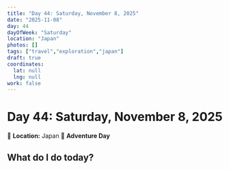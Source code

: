 ```yaml
---
title: "Day 44: Saturday, November 8, 2025"
date: "2025-11-08"
day: 44
dayOfWeek: "Saturday"
location: "Japan"
photos: []
tags: ["travel","exploration","japan"]
draft: true
coordinates:
  lat: null
  lng: null
work: false
---
```

# Day 44: Saturday, November 8, 2025

📍 **Location:** Japan
🎒 **Adventure Day**

## What do I do today?


